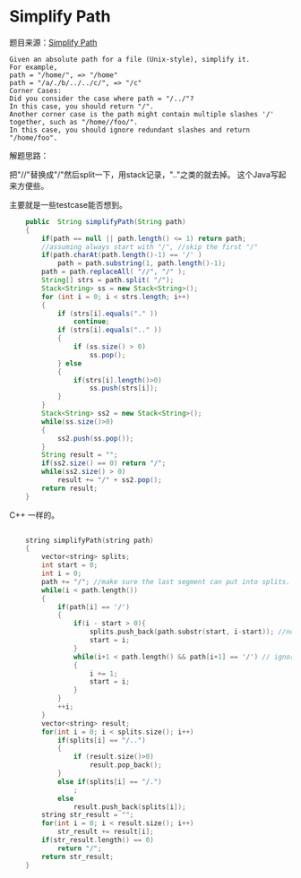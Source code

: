 # Simplify Path

题目来源：[Simplify Path](https://oj.leetcode.com/problems/simplify-path/)

>
	Given an absolute path for a file (Unix-style), simplify it.
	For example,
	path = "/home/", => "/home"
	path = "/a/./b/../../c/", => "/c"
	Corner Cases:
	Did you consider the case where path = "/../"?
	In this case, you should return "/".
	Another corner case is the path might contain multiple slashes '/' together, such as "/home//foo/".
	In this case, you should ignore redundant slashes and return "/home/foo".

解题思路：

把"//"替换成"/"然后split一下，用stack记录，".."之类的就去掉。
这个Java写起来方便些。

主要就是一些testcase能否想到。

```java	
	public  String simplifyPath(String path)
    {
        if(path == null || path.length() <= 1) return path;
        //assuming always start with "/", //skip the first "/"
        if(path.charAt(path.length()-1) == '/' )
            path = path.substring(1, path.length()-1);
        path = path.replaceAll( "//", "/" );
        String[] strs = path.split( "/");
        Stack<String> ss = new Stack<String>();
        for (int i = 0; i < strs.length; i++)
        {
            if (strs[i].equals("." ))
                continue;
            if (strs[i].equals(".." ))
            {
                if (ss.size() > 0)
                    ss.pop();
            } else
            {
                if(strs[i].length()>0)
                    ss.push(strs[i]);
            }
        }
        Stack<String> ss2 = new Stack<String>();
        while(ss.size()>0)
        {
            ss2.push(ss.pop());
        }
        String result = "";
        if(ss2.size() == 0) return "/";
        while(ss2.size() > 0)
            result += "/" + ss2.pop();
        return result;
    }
```

C++ 一样的。

```cpp
	
	string simplifyPath(string path)
	{
	    vector<string> splits;
	    int start = 0;
	    int i = 0;
	    path += "/"; //make sure the last segment can put into splits.
	    while(i < path.length())
	    {
	        if(path[i] == '/')
	        {
	            if(i - start > 0){
	                splits.push_back(path.substr(start, i-start)); //no including the current '/'(i-start+1)
	                start = i;
	            }
	            while(i+1 < path.length() && path[i+1] == '/') // ignore remain '/' of "///"
	            {
	                i += 1;
	                start = i;
	            }
	        }
	        ++i;
	    }
	    vector<string> result;
	    for(int i = 0; i < splits.size(); i++)
	        if(splits[i] == "/..")
	        {
	            if (result.size()>0)
	                result.pop_back();
	        }
	        else if(splits[i] == "/.")
	            ;
	        else
	            result.push_back(splits[i]);
	    string str_result = "";
	    for(int i = 0; i < result.size(); i++)
	        str_result += result[i];
	    if(str_result.length() == 0)
	        return "/";
	    return str_result;
	}

```

